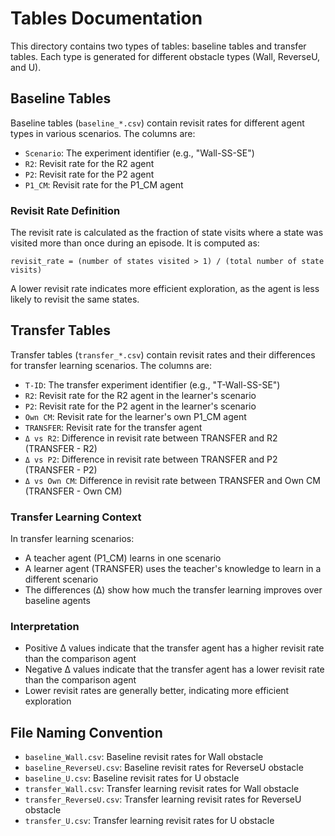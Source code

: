 # Tables Documentation

This directory contains two types of tables: baseline tables and transfer tables. Each type is generated for different obstacle types (Wall, ReverseU, and U).

## Baseline Tables

Baseline tables (`baseline_*.csv`) contain revisit rates for different agent types in various scenarios. The columns are:

- `Scenario`: The experiment identifier (e.g., "Wall-SS-SE")
- `R2`: Revisit rate for the R2 agent
- `P2`: Revisit rate for the P2 agent
- `P1_CM`: Revisit rate for the P1_CM agent

### Revisit Rate Definition
The revisit rate is calculated as the fraction of state visits where a state was visited more than once during an episode. It is computed as:

```
revisit_rate = (number of states visited > 1) / (total number of state visits)
```

A lower revisit rate indicates more efficient exploration, as the agent is less likely to revisit the same states.

## Transfer Tables

Transfer tables (`transfer_*.csv`) contain revisit rates and their differences for transfer learning scenarios. The columns are:

- `T-ID`: The transfer experiment identifier (e.g., "T-Wall-SS-SE")
- `R2`: Revisit rate for the R2 agent in the learner's scenario
- `P2`: Revisit rate for the P2 agent in the learner's scenario
- `Own CM`: Revisit rate for the learner's own P1_CM agent
- `TRANSFER`: Revisit rate for the transfer agent
- `Δ vs R2`: Difference in revisit rate between TRANSFER and R2 (TRANSFER - R2)
- `Δ vs P2`: Difference in revisit rate between TRANSFER and P2 (TRANSFER - P2)
- `Δ vs Own CM`: Difference in revisit rate between TRANSFER and Own CM (TRANSFER - Own CM)

### Transfer Learning Context
In transfer learning scenarios:
- A teacher agent (P1_CM) learns in one scenario
- A learner agent (TRANSFER) uses the teacher's knowledge to learn in a different scenario
- The differences (Δ) show how much the transfer learning improves over baseline agents

### Interpretation
- Positive Δ values indicate that the transfer agent has a higher revisit rate than the comparison agent
- Negative Δ values indicate that the transfer agent has a lower revisit rate than the comparison agent
- Lower revisit rates are generally better, indicating more efficient exploration

## File Naming Convention
- `baseline_Wall.csv`: Baseline revisit rates for Wall obstacle
- `baseline_ReverseU.csv`: Baseline revisit rates for ReverseU obstacle
- `baseline_U.csv`: Baseline revisit rates for U obstacle
- `transfer_Wall.csv`: Transfer learning revisit rates for Wall obstacle
- `transfer_ReverseU.csv`: Transfer learning revisit rates for ReverseU obstacle
- `transfer_U.csv`: Transfer learning revisit rates for U obstacle 